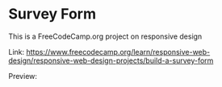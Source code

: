 # Survey Form

This is a FreeCodeCamp.org project on responsive design

Link: https://www.freecodecamp.org/learn/responsive-web-design/responsive-web-design-projects/build-a-survey-form

Preview: 
